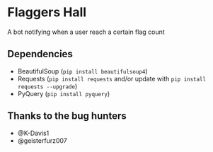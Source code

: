 Flaggers Hall
===

A bot notifying when a user reach a certain flag count

## Dependencies
- BeautifulSoup (`pip install beautifulsoup4`)
- Requests (`pip install requests` and/or update with `pip install requests --upgrade`)
- PyQuery (`pip install pyquery`)

## Thanks to the bug hunters
- @K-Davis1
- @geisterfurz007